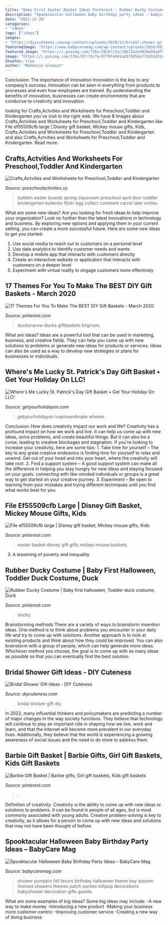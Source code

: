 ```yaml
---
title: "Baby First Easter Basket Ideas Pinterest : Rubber Ducky Costume"
description: "Spooktacular halloween baby birthday party ideas – babycare mag"
date: "2022-12-28"
categories:
- "ideas"
tags: ["ideas"]
images:
- "https://diycuteness.com/wp-content/uploads/2019/12/bridal-shower-gift-ideas-4.jpg"
featuredImage: "https://www.babycaremag.com/wp-content/uploads/2016/09/35f169f4e4fb11a070a2831bca53336d.jpg"
featured_image: "https://i.pinimg.com/736x/28/67/2a/28672a2ed93be99adf506a23661c14f6.jpg"
image: "https://i.pinimg.com/736x/07/79/fe/0779fe941a83f505da77d293d22eb0c6.jpg"
ShowToc: true
author: "Makenzie Gleason"
---
```



Conclusion: The importance of innovation
Innovation is the key to any company’s success. Innovation can be seen in everything from products to processes and even how employees are trained. By understanding the benefits of innovation, businesses can create environments that are conducive to creativity and innovation.

	

		
looking for Crafts,Actvities and Worksheets for Preschool,Toddler and Kindergarten you've visit to the right web. We have 8 Images about Crafts,Actvities and Worksheets for Preschool,Toddler and Kindergarten like File ef55509cfb large | Disney gift basket, Mickey mouse gifts, Kids, Crafts,Actvities and Worksheets for Preschool,Toddler and Kindergarten and also Crafts,Actvities and Worksheets for Preschool,Toddler and Kindergarten. Read more:
		
    
## Crafts,Actvities And Worksheets For Preschool,Toddler And Kindergarten

<img loading=lazy src="http://www.preschoolactivities.us/wp-content/uploads/2015/02/easter-bulletin-board.jpg" onerror="this.onerror=null;this.src='https://tse2.mm.bing.net/th?id=OIP.GYg3H2uIrj2ts2LCPnFOiwHaEj&amp;pid=15.1';" alt="Crafts,Actvities and Worksheets for Preschool,Toddler and Kindergarten">

_Source: preschoolactivities.us_

>bulletin easter boards spring classroom preschool april door toddler kindergarten bullentin flickr egg collect comment carrot later smiles. 

	

What are some new ideas?
Are you looking for fresh ideas to help improve your organization? Look no further than the latest innovations in technology and business. By exploring new options and applying them in your current setting, you can create a more successful future. Here are some new ideas to get you started: 
1. Use social media to reach out to customers on a personal level 
2. Use data analytics to identify customer needs and wants 
3. Develop a mobile app that interacts with customers directly 
4. Create an interactive website or application that interacts with customers on a deeper level 
5. Experiment with virtual reality to engage customers more effectively 

    
## 17 Themes For You To Make The BEST DIY Gift Baskets - March 2020

<img loading=lazy src="https://i.pinimg.com/736x/28/67/2a/28672a2ed93be99adf506a23661c14f6.jpg" onerror="this.onerror=null;this.src='https://tse1.mm.bing.net/th?id=OIP.hspCXbKf3jroFvacBjP7LgHaJ4&amp;pid=15.1';" alt="17 Themes For You To Make The BEST DIY Gift Baskets - March 2020">

_Source: pinterest.com_

>ducksnarow ducks giftbaskets bilginom. 

	

What are ideas?
Ideas are a powerful tool that can be used in marketing, business, and creative fields. They can help you come up with new solutions to problems or generate new ideas for products or services. Ideas can also be used as a way to develop new strategies or plans for businesses or individuals.

    
## Where&#039;s Me Lucky St. Patrick&#039;s Day Gift Basket • Get Your Holiday On LLC!

<img loading=lazy src="https://i1.wp.com/www.getyourholidayon.com/wp-content/uploads/2017/02/Wheres-Me-Lucky-Lottery-Basket.jpg?fit=1000%2C1500&amp;ssl=1" onerror="this.onerror=null;this.src='https://tse4.mm.bing.net/th?id=OIP.5x21-Vhc0d5c23CERpB1dAHaLH&amp;pid=15.1';" alt="Where&#039;s Me Lucky St. Patrick&#039;s Day Gift Basket • Get Your Holiday On LLC!">

_Source: getyourholidayon.com_

>getyourholidayon inspireandmake wheres. 

	

Conclusion: How does creativity impact our work and life?
Creativity has a profound impact on how we work and live. It can help us come up with new ideas, solve problems, and create beautiful things. But it can also be a curse, leading to creative blockages and stagnation. If you're looking to increase your creativity, here are some tips: 1. Take time for yourself – The key to any great creative endeavors is finding time for yourself to relax and unwind. Get out of your head and into your heart, where the creativity will take root. 2. Find a support system – A good support system can make all the difference in helping you stay hungry for new ideas and staying focused on your goals. connecting with like-minded individuals or groups is a great way to get started on your creative journey. 3. Experiment – Be open to learning from your mistakes and trying different techniques until you find what works best for you.

    
## File Ef55509cfb Large | Disney Gift Basket, Mickey Mouse Gifts, Kids

<img loading=lazy src="https://i.pinimg.com/736x/d4/eb/d1/d4ebd15b23ebbf5aebe86016eecd1c14.jpg" onerror="this.onerror=null;this.src='https://tse4.mm.bing.net/th?id=OIP.xOI21trVJoqxQeoEkxJlcgHaFj&amp;pid=15.1';" alt="File ef55509cfb large | Disney gift basket, Mickey mouse gifts, Kids">

_Source: pinterest.com_

>easter basket disney gift gifts mickey mouse baskets. 

	

3. A lessening of poverty and inequality 

    
## Rubber Ducky Costume | Baby First Halloween, Toddler Duck Costume, Duck

<img loading=lazy src="https://i.pinimg.com/736x/07/79/fe/0779fe941a83f505da77d293d22eb0c6.jpg" onerror="this.onerror=null;this.src='https://tse3.mm.bing.net/th?id=OIP.s9G8ZPHvRdBt551oubTmCQHaI5&amp;pid=15.1';" alt="Rubber Ducky Costume | Baby first halloween, Toddler duck costume, Duck">

_Source: pinterest.com_

>ducky. 

	

Brainstorming methods
There are a variety of ways to brainstorm invention ideas. One method is to think about problems you encounter in your daily life and try to come up with solutions. Another approach is to look at existing products and think about how they could be improved. You can also brainstorm with a group of people, which can help generate more ideas. Whichever method you choose, the goal is to come up with as many ideas as possible so that you can eventually find the best solution.

    
## Bridal Shower Gift Ideas - DIY Cuteness

<img loading=lazy src="https://diycuteness.com/wp-content/uploads/2019/12/bridal-shower-gift-ideas-4.jpg" onerror="this.onerror=null;this.src='https://tse1.mm.bing.net/th?id=OIP.bO-8UraM2BD4CdPFaFVaqAAAAA&amp;pid=15.1';" alt="Bridal Shower Gift Ideas - DIY Cuteness">

_Source: diycuteness.com_

>bridal shower gift diy. 

	

In 2022, many influential thinkers and policymakers are predicting a number of major changes in the way society functions. They believe that technology will continue to play an important role in shaping how we live, work and learn, and that the internet will become more prevalent in our everyday lives. Additionally, they believe that the world is experiencing a growing awareness of social issues and the need to do more to address them.

    
## Barbie Gift Basket | Barbie Gifts, Girl Gift Baskets, Kids Gift Baskets

<img loading=lazy src="https://i.pinimg.com/736x/04/05/bf/0405bfe0fc31a3490c60776765e13f3f.jpg" onerror="this.onerror=null;this.src='https://tse1.mm.bing.net/th?id=OIP.YK-OWDePRaJ7KhpLr5TGQgHaHa&amp;pid=15.1';" alt="Barbie Gift Basket | Barbie gifts, Girl gift baskets, Kids gift baskets">

_Source: pinterest.com_

>. 

	

Definition of creativity:
Creativity is the ability to come up with new ideas or solutions to problems. It can be found in people of all ages, but is most commonly associated with young adults. Creative problem-solving is key to creativity, as it allows for a person to come up with new ideas and solutions that may not have been thought of before.

    
## Spooktacular Halloween Baby Birthday Party Ideas – BabyCare Mag

<img loading=lazy src="https://www.babycaremag.com/wp-content/uploads/2016/09/35f169f4e4fb11a070a2831bca53336d.jpg" onerror="this.onerror=null;this.src='https://tse3.mm.bing.net/th?id=OIP.Ee0PM7b-y5rgHRl6bONDbQHaKX&amp;pid=15.1';" alt="Spooktacular Halloween Baby Birthday Party Ideas – BabyCare Mag">

_Source: babycaremag.com_

>shower pumpkin fall favors birthday halloween theme boy autumn themed showers themes patch parties lollipop decorations babyshower decoration gifts guests. 

	

What are some examples of big ideas?
Some big ideas may include: 
-A new way to make money 
-Introducing a new product 
-Making your business more customer-centric 
-Improving customer service 
-Creating a new way of doing business

